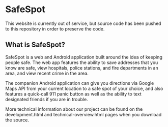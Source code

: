 # SafeSpot

This website is currently out of service, but source code has been pushed to this repository in order to preserve the code.

## What is SafeSpot?
SafeSpot is a web and Android application built around the idea of keeping people safe. The web app features the ability to save addresses that you know are safe, view hospitals, police stations, and fire departments in an area, and view recent crime in the area.

The companion Android application can give you directions via Google Maps API from your current location to a safe spot of your choice, and also features a quick-call 911 panic button as well as the ability to text designated friends if you are in trouble.

More technical information about our project can be found on the development.html and technical-overview.html pages when you download the source. 
